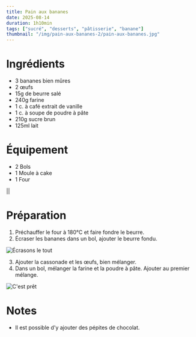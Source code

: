 ```yaml
---
title: Pain aux bananes
date: 2025-08-14
duration: 1h10min
tags: ["sucré", "desserts", "pâtisserie", "banane"]
thumbnail: "/img/pain-aux-bananes-2/pain-aux-bananes.jpg"
---
```


# Ingrédients

+ 3 bananes bien mûres
+ 2 œufs
+ 15g de beurre salé
+ 240g farine
+ 1 c. à café extrait de vanille
+ 1 c. à soupe de poudre à pâte
+ 210g sucre brun
+ 125ml lait


# Équipement

+ 2 Bols
+ 1 Moule à cake
+ 1 Four

||

# Préparation

1. Préchauffer le four à 180°C et faire fondre le beurre.
2. Écraser les bananes dans un bol, ajouter le beurre fondu.

![Écrasons le tout](/img/pain-aux-bananes-2/pain-aux-bananes-step-2.jpg)

3. Ajouter la cassonade et les œufs, bien mélanger.
4. Dans un bol, mélanger la farine et la poudre à pâte. Ajouter au premier mélange.

![C'est prêt](/img/pain-aux-bananes-2/pain-aux-bananes-step-4.jpg)

# Notes

+ Il est possible d'y ajouter des pépites de chocolat.